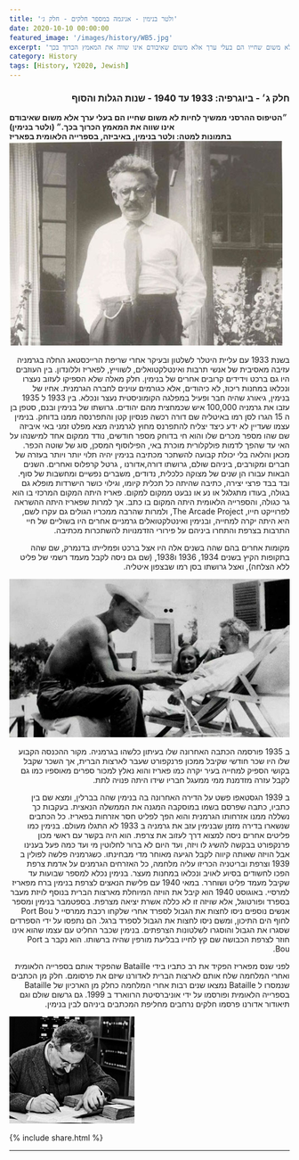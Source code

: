 ```yaml
---
title: 'ולטר בנימין - אניגמה במספר חלקים - חלק ג׳'
date: 2020-10-10 00:00:00
featured_image: '/images/history/WB5.jpg'
excerpt: 'הטיפוס ההרסני ממשיך לחיות לא משום שחייו הם בעלי ערך אלא משום שאיבודם אינו שווה את המאמץ הכרוך בכך'
category: History
tags: [History, Y2020, Jewish]
---
```


<h3 align="right"><strong> חלק ג׳ - ביוגרפיה: 1933 עד 1940 - שנות הגלות והסוף
</strong></h3>


<strong>
״הטיפוס ההרסני ממשיך לחיות לא משום שחייו הם בעלי ערך אלא משום שאיבודם אינו שווה את המאמץ הכרוך בכך.״ (ולטר בנימין)
<br>
בתמונות למטה: ולטר בנימין, באיביזה, בספרייה הלאומית בפאריז
</strong>


<div class="gallery" data-columns="1">
	<img src="/images/history/WB6.jpg">
</div>


<p dir="rtl"> 
בשנת 1933 עם עליית היטלר לשלטון ובעיקר אחרי שריפת הרייכסטאג החלה בגרמניה עזיבה מאסיבית של אנשי תרבות ואינטלקטואלים, לשווייץ, לפאריז וללונדון. בין העוזבים היו גם ברכט וידידים קרובים אחרים של בנימין. חלק מאלה שלא הספיקו לעזוב נעצרו ונכלאו במחנות ריכוז, לא כיהודים, אלא כגורמים עוינים לחברה הגרמנית. אחיו של בנימין, גיאורג שהיה חבר ופעיל במפלגה הקומוניסטית נעצר ונכלא. בין 1933 ל 1935 עזבו את גרמניה 100,000 איש שכמחצית מהם יהודים. גרושתו של בנימין ובנם, סטפן בן ה 15 הגרו לסן רמו באיטליה שם דורה רכשה פנסיון קטן והתפרנסה ממנו בדוחק. בנימין עצמו שעדיין לא ידע כיצד יצליח להתפרנס מחוץ לגרמניה מצא מפלט זמני באי איביזה שם שהו מספר מכרים שלו והוא חי בדוחק מספר חודשים, נודד ממקום אחד למישנהו על האי עד שהפך לדמות פולקלורית מוכרת באי, הפילוסוף המסכן, סוג של שוטה הכפר. מכאן והלאה בלי יכולת קבועה להשתכר מכתיבה בנימין יהיה תלוי יותר ויותר בעזרה של חברים ומקורבים, ביניהם שולם, גרושתו דורה,אדורנו , גרטל קרפלוס ואחרים. השנים הבאות עבורו הן שנים של מצוקה כלכלית, נדודים, משברים נפשיים ומחשבות של סוף. ובד בבד פרצי יצירה, כתיבה שהיתה כל תכלית קיומו, וגילוי כושר הישרדות מופלא גם בגולה, בעודו מתגלגל או נע או נבעט ממקום למקום.
פאריז היתה המקום המרכזי בו הוא גר כגולה, והספרייה הלאומית היתה המקום בו כתב. אך למרות שפאריז היתה ההשראה לפרוייקט חייו, The Arcade Project, ולמרות שהרבה ממכריו הגולים גם עקרו לשם, היא היתה יקרה למחייה, ובנימין ואינטלקטואלים גרמניים אחרים היו בשוליים של חיי התרבות בצרפת והתחרו ביניהם על פירורי הזדמנויות להשתכרות מכתיבה.
</p>


<p dir="rtl">
מקומות אחרים בהם שהה בשנים אלה היו אצל ברכט ופמלייתו בדנמרק, שם שהה בתקופות הקיץ בשנים 1934, 1936 ו1938, (שם גם ניסה לקבל מעמד רשמי של פליט ללא הצלחה), ואצל גרושתו בסן רמו שבצפון איטליה.
</p>

<div class="gallery" data-columns="1">
	<img src="/images/history/WB7.jpg">
</div>

<p dir="rtl">
ב 1935 פורסמה הכתבה האחרונה שלו בעיתון כלשהו בגרמניה. מקור ההכנסה הקבוע שלו היו שכר חודשי שקיבל ממכון פרנקפורט שעבר לארצות הברית, אך השכר שקבל בקושי הספיק למחייה בעיר יקרה כמו פאריז והוא נאלץ למכור ספרים מאוספיו כמו גם לקבל עזרה מזדמנת ממי ממעגל חבריו שידו היתה פנויה לתת.
</p>

<p dir="rtl">
ב 1939 הגסטאפו פשט על הדירה האחרונה בה בנימין שהה בברלין, ומצא שם בין כתביו, כתבה שפרסם בשמו במוסקבה המגנה את הממשלה הנאצית. בעקבות כך נשללה ממנו אזרחותו הגרמנית והוא הפך לפליט חסר אזרחות בפאריז. כל הכתבים שנשארו בדירה מזמן שבנימין עזב את גרמניה ב 1933 לא התגלו מעולם. בנימין כמו פליטים אחרים ניסה למצוא דרך לעזוב את צרפת. הוא היה בקשר עם ראשי מכון פרנקפורט בבקשה להשיג לו ויזה, ועד היום לא ברור לחלוטין מי ועד כמה פעל בענינו אבל הויזה שאותה קיווה לקבל הגיעה מאוחר מדי מבחינתו. כשגרמניה פלשה לפולין ב 1939 וצרפת ובריטניה הכריזו עליה מלחמה, כל האזרחים הגרמנים על אדמת צרפת הפכו לחשודים בסיוע לאויב ונכלאו במחנות מעצר. בנימין נכלא למספר שבועות עד שקיבל מעמד פליט ושוחרר. במאי 1940 עם פלישת הנאצים לצרפת בנימין ברח מפאריז למרסיי. באוגוסט 1940 הוא קיבל את הויזה המיוחלת מארצות הברית בנוסף לויזת מעבר בספרד ופורטוגל, אלא שויזה זו לא כללה אשרת יציאה מצרפת. בספטמבר בנימין ומספר אנשים נוספים ניסו לחצות את הגבול לספרד אחרי שלקחו רכבת ממרסיי  ל Port Bou לחוף הים התיכון, ומשם ניסו לחצות את הגבול לספרד ברגל. הם נתפסו על ידי הספרדים שסגרו את הגבול והוסגרו לשלטונות הצרפתים. בנימין שכבר החליט עם עצמו שהוא אינו חוזר לצרפת הכבושה שם קץ לחייו בבליעת מורפין שהיה ברשותו. הוא נקבר ב Port Bou.
</p>

<p dir="rtl">
לפני שנס מפאריז הפקיד את רב כתביו בידי Bataille שהפקיד אותם בספרייה הלאומית ואחרי המלחמה שלח אותם לארצות הברית לאדורנו שיזם את פרסומם. חלק מן הכתבים שנמסרו ל Bataille נמצאו שנים רבות אחרי המלחמה כחלק מן הארכיון של Bataille  בספרייה הלאומית ופורסמו על ידי אוניברסיטת הרווארד ב 1999. גם גרשום שולם וגם תיאודור אדורנו פרסמו חלקים נרחבים מחליפת המכתבים ביניהם לבין בנימין.
</p>

<div class="gallery" data-columns="1">
	<img src="/images/history/WB8.png">
</div>

<!-- 
<div class="gallery" data-columns="1">
	<img src="/images/history/Dora.png">
</div>

<div class="gallery" data-columns="1">
	<img src="/images/history/Asja.png">
</div>
 -->


{% include share.html %} 

---

<!-- <p dir="rtl"> </p> -->
